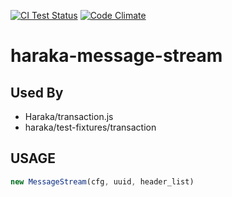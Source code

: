 [![CI Test Status][ci-img]][ci-url]
[![Code Climate][clim-img]][clim-url]

# haraka-message-stream

## Used By

- Haraka/transaction.js
- haraka/test-fixtures/transaction

## USAGE

```js
new MessageStream(cfg, uuid, header_list)
```

<!-- leave these buried at the bottom of the document -->

[ci-img]: https://github.com/haraka/message-stream/actions/workflows/ci.yml/badge.svg
[ci-url]: https://github.com/haraka/message-stream/actions/workflows/ci.yml
[clim-img]: https://codeclimate.com/github/haraka/message-stream/badges/gpa.svg
[clim-url]: https://codeclimate.com/github/haraka/message-stream
